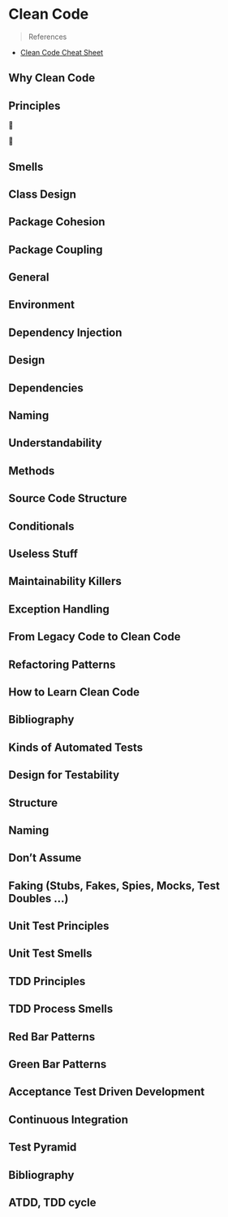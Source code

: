 # Clean Code

> References
- [Clean Code Cheat Sheet ](https://www.planetgeek.ch/wp-content/uploads/2014/11/Clean-Code-V2.4.pdf)

## Why Clean Code

## Principles

:red_circle:

:large_blue_circle:

## Smells

## Class Design

## Package Cohesion

## Package Coupling

## General

## Environment

## Dependency Injection

## Design

## Dependencies

## Naming

## Understandability

## Methods

## Source Code Structure

## Conditionals

## Useless Stuff

## Maintainability Killers

## Exception Handling

## From Legacy Code to Clean Code

## Refactoring Patterns

## How to Learn Clean Code

## Bibliography

## Kinds of Automated Tests

## Design for Testability

## Structure

## Naming

## Don’t Assume

## Faking (Stubs, Fakes, Spies, Mocks, Test Doubles …)

## Unit Test Principles

## Unit Test Smells

## TDD Principles

## TDD Process Smells

## Red Bar Patterns

## Green Bar Patterns

## Acceptance Test Driven Development

## Continuous Integration

## Test Pyramid

## Bibliography

## ATDD, TDD cycle
